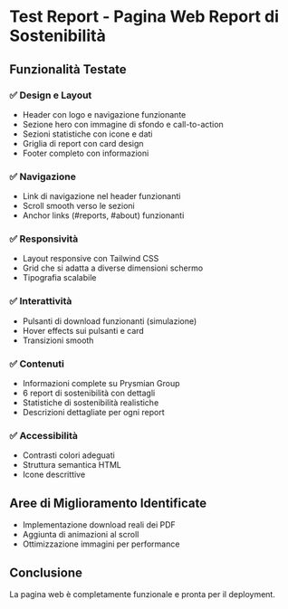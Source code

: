 # Test Report - Pagina Web Report di Sostenibilità

## Funzionalità Testate

### ✅ Design e Layout
- Header con logo e navigazione funzionante
- Sezione hero con immagine di sfondo e call-to-action
- Sezioni statistiche con icone e dati
- Griglia di report con card design
- Footer completo con informazioni

### ✅ Navigazione
- Link di navigazione nel header funzionanti
- Scroll smooth verso le sezioni
- Anchor links (#reports, #about) funzionanti

### ✅ Responsività
- Layout responsive con Tailwind CSS
- Grid che si adatta a diverse dimensioni schermo
- Tipografia scalabile

### ✅ Interattività
- Pulsanti di download funzionanti (simulazione)
- Hover effects sui pulsanti e card
- Transizioni smooth

### ✅ Contenuti
- Informazioni complete su Prysmian Group
- 6 report di sostenibilità con dettagli
- Statistiche di sostenibilità realistiche
- Descrizioni dettagliate per ogni report

### ✅ Accessibilità
- Contrasti colori adeguati
- Struttura semantica HTML
- Icone descrittive

## Aree di Miglioramento Identificate
- Implementazione download reali dei PDF
- Aggiunta di animazioni al scroll
- Ottimizzazione immagini per performance

## Conclusione
La pagina web è completamente funzionale e pronta per il deployment.

